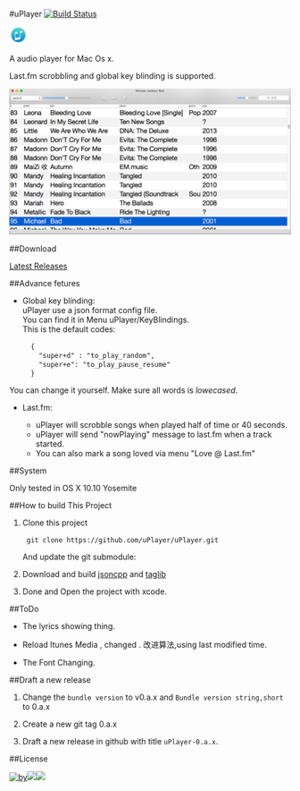 #uPlayer [![Build Status](https://travis-ci.org/uPlayer/uPlayer.svg?branch=master)](https://travis-ci.org/uPlayer/uPlayer)  

![uPlayer](res/uPlayer.png)    

A audio player for Mac Os x.  

Last.fm scrobbling and global key blinding is supported.

![uPlayerScreen](res/uPlayerScreen.png)

##Download  

[Latest Releases](https://github.com/uPlayer/uPlayer/releases/latest)  

##Advance fetures  

* Global key blinding:  
uPlayer use a json format config file.  
You can find it in Menu uPlayer/KeyBlindings.  
This is the default codes:  

		{
		  "super+d" : "to_play_random",
	      "super+e": "to_play_pause_resume"
		}

You can change it yourself. Make sure all words is *lowecased*.

* Last.fm:  
	 
	 * uPlayer will scrobble songs when played half of time or 40 seconds.  
	 * uPlayer will send "nowPlaying" message to last.fm when a track started.
	 * You can also mark a song loved via menu "Love @ Last.fm"

##System  

Only tested in OS X 10.10 Yosemite  




##How to build This Project  

1. Clone this project 

		git clone https://github.com/uPlayer/uPlayer.git 
	
	  And update the git submodule:

2. Download and build [jsoncpp](http://sourceforge.net/projects/jsoncpp/) and [taglib](https://tablib.readthedocs.org/en/latest/)  

3. Done and Open the project with xcode.

##ToDo

* The lyrics showing thing.  

* Reload Itunes Media , changed . 改进算法,using last modified time.  

* The Font Changing. 

##Draft a new release 

1. Change the `bundle version` to v0.a.x and `Bundle version string,short` to 0.a.x  

2. Create a new git tag  0.a.x  

3. Draft a new release in github with title `uPlayer-0.a.x`.


##License  

[![by](https://creativecommons.org/images/deed/by.png)![](https://creativecommons.org/images/deed/nc.png)![](https://creativecommons.org/images/deed/sa.png)](http://creativecommons.org/licenses/by-nc-sa/3.0)

  




